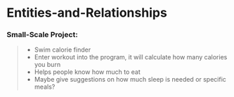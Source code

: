 # Entities-and-Relationships
### Small-Scale Project:
>- Swim calorie finder
>- Enter workout into the program, it will calculate how many calories you burn
>- Helps people know how much to eat
>- Maybe give suggestions on how much sleep is needed or specific meals?
